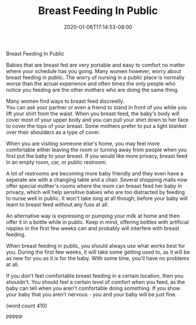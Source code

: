 ﻿---
title: "Breast Feeding In Public"
date: 2020-01-06T17:14:53-08:00
description: "Breast Feeding Tips for Web Success"
featured_image: "/images/Breast Feeding.jpg"
tags: ["Breast Feeding"]
---

Breast Feeding In Public

Babies that are breast fed are very portable and
easy to comfort no matter where your schedule has
you going.  Many women however, worry about 
breast feeding in public.  The worry of nursing
in a public place is normally worse than the
actual experience and often times the only people
who notice you feeding are the other mothers who
are doing the same thing.

Many women find ways to breast feed discreetly.  
You can ask your partner or even a friend to 
stand in front of you while you lift your shirt
from the waist.  When you breast feed, the baby's
body will cover most of your upper body and you
can pull your shirt down to her face to cover
the tops of your breast.  Some mothers prefer to
put a light blanket over their shoulders as a
type of cover.

When you are visiting someone else's home, you
may feel more comfortable either leaving the
room or turning away from people when you first
put the baby to your breast.  If you would like
more privacy, breast feed in an empty room, car,
or public restroom.

A lot of restrooms are becoming more baby 
friendly and they even have a seperate are with
a changing table and a chair.  Several shopping
malls now offer special mother's rooms where 
the mom can breast feed her baby in privacy,
which will help sensitive babies who are too
distracted by feeding to nurse well in public.
It won't take long at all though, before your
baby will learn to breast feed without any fuss
at all.

An alternative way is expressing or pumping 
your milk at home and then offer it in a bottle
while in public.  Keep in mind, offering
bottles with artificial nipples in the first
few weeks can and probably will interfere with
breast feeding.

When breast feeding in public, you should always
use what works best for you.  During the first
few weeks, it will take some getting used to,
as it will be as new for you as it is for the
baby.  With some time, you'll have no problems
at all.

If you don't feel comfortable breast feeding in
a certain location, then you shouldn't.  You 
should feel a certain level of comfort when you
feed, as the baby can tell when you aren't 
comfortable doing something.  If you show your
baby that you aren't nervous - you and your 
baby will be just fine.

(word count 410)

PPPPP
